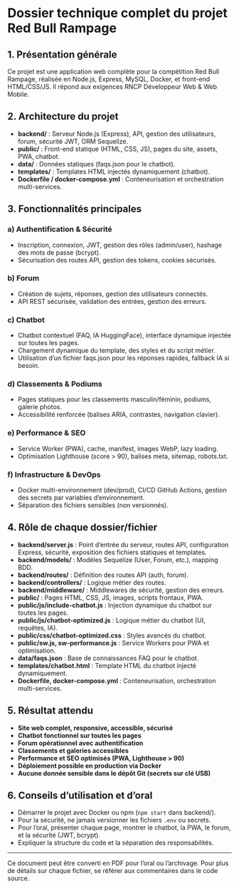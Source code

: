 # Dossier technique complet du projet Red Bull Rampage

## 1. Présentation générale
Ce projet est une application web complète pour la compétition Red Bull Rampage, réalisée en Node.js, Express, MySQL, Docker, et front-end HTML/CSS/JS. Il répond aux exigences RNCP Développeur Web & Web Mobile.

## 2. Architecture du projet
- **backend/** : Serveur Node.js (Express), API, gestion des utilisateurs, forum, sécurité JWT, ORM Sequelize.
- **public/** : Front-end statique (HTML, CSS, JS), pages du site, assets, PWA, chatbot.
- **data/** : Données statiques (faqs.json pour le chatbot).
- **templates/** : Templates HTML injectés dynamiquement (chatbot).
- **Dockerfile / docker-compose.yml** : Conteneurisation et orchestration multi-services.

## 3. Fonctionnalités principales
### a) Authentification & Sécurité
- Inscription, connexion, JWT, gestion des rôles (admin/user), hashage des mots de passe (bcrypt).
- Sécurisation des routes API, gestion des tokens, cookies sécurisés.

### b) Forum
- Création de sujets, réponses, gestion des utilisateurs connectés.
- API REST sécurisée, validation des entrées, gestion des erreurs.

### c) Chatbot
- Chatbot contextuel (FAQ, IA HuggingFace), interface dynamique injectée sur toutes les pages.
- Chargement dynamique du template, des styles et du script métier.
- Utilisation d’un fichier faqs.json pour les réponses rapides, fallback IA si besoin.

### d) Classements & Podiums
- Pages statiques pour les classements masculin/féminin, podiums, galerie photos.
- Accessibilité renforcée (balises ARIA, contrastes, navigation clavier).

### e) Performance & SEO
- Service Worker (PWA), cache, manifest, images WebP, lazy loading.
- Optimisation Lighthouse (score > 90), balises meta, sitemap, robots.txt.

### f) Infrastructure & DevOps
- Docker multi-environnement (dev/prod), CI/CD GitHub Actions, gestion des secrets par variables d’environnement.
- Séparation des fichiers sensibles (non versionnés).

## 4. Rôle de chaque dossier/fichier
- **backend/server.js** : Point d’entrée du serveur, routes API, configuration Express, sécurité, exposition des fichiers statiques et templates.
- **backend/models/** : Modèles Sequelize (User, Forum, etc.), mapping BDD.
- **backend/routes/** : Définition des routes API (auth, forum).
- **backend/controllers/** : Logique métier des routes.
- **backend/middleware/** : Middlewares de sécurité, gestion des erreurs.
- **public/** : Pages HTML, CSS, JS, images, scripts frontaux, PWA.
- **public/js/include-chatbot.js** : Injection dynamique du chatbot sur toutes les pages.
- **public/js/chatbot-optimized.js** : Logique métier du chatbot (UI, requêtes, IA).
- **public/css/chatbot-optimized.css** : Styles avancés du chatbot.
- **public/sw.js, sw-performance.js** : Service Workers pour PWA et optimisation.
- **data/faqs.json** : Base de connaissances FAQ pour le chatbot.
- **templates/chatbot.html** : Template HTML du chatbot injecté dynamiquement.
- **Dockerfile, docker-compose.yml** : Conteneurisation, orchestration multi-services.

## 5. Résultat attendu
- **Site web complet, responsive, accessible, sécurisé**
- **Chatbot fonctionnel sur toutes les pages**
- **Forum opérationnel avec authentification**
- **Classements et galeries accessibles**
- **Performance et SEO optimisés (PWA, Lighthouse > 90)**
- **Déploiement possible en production via Docker**
- **Aucune donnée sensible dans le dépôt Git (secrets sur clé USB)**

## 6. Conseils d’utilisation et d’oral
- Démarrer le projet avec Docker ou npm (`npm start` dans backend/).
- Pour la sécurité, ne jamais versionner les fichiers `.env` ou secrets.
- Pour l’oral, présenter chaque page, montrer le chatbot, la PWA, le forum, et la sécurité (JWT, bcrypt).
- Expliquer la structure du code et la séparation des responsabilités.

---

Ce document peut être converti en PDF pour l’oral ou l’archivage. Pour plus de détails sur chaque fichier, se référer aux commentaires dans le code source.
